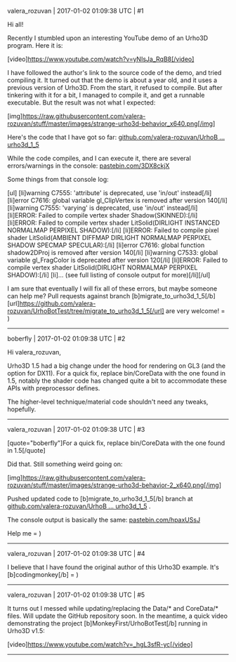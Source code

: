 valera_rozuvan | 2017-01-02 01:09:38 UTC | #1

Hi all!

Recently I stumbled upon an interesting YouTube demo of an Urho3D program. Here it is:

[video]https://www.youtube.com/watch?v=yNIsJa_RqB8[/video]

I have followed the author's link to the source code of the demo, and tried compiling it. It turned out that the demo is about a year old, and it uses a previous version of Urho3D. From the start, it refused to compile. But after tinkering with it for a bit, I managed to compile it, and get a runnable executable. But the result was not what I expected:

[img]https://raw.githubusercontent.com/valera-rozuvan/stuff/master/images/strange-urho3d-behavior_x640.png[/img]

Here's the code that I have got so far: [github.com/valera-rozuvan/UrhoB ... urho3d_1_5](https://github.com/valera-rozuvan/UrhoBotTest/tree/migrate_to_urho3d_1_5)

While the code compiles, and I can execute it, there are several errors/warnings in the console: [pastebin.com/3DX8ckjX](http://pastebin.com/3DX8ckjX)

Some things from that console log:

[ul]
[li]warning C7555: 'attribute' is deprecated, use 'in/out' instead[/li]
[li]error C7616: global variable gl_ClipVertex is removed after version 140[/li]
[li]warning C7555: 'varying' is deprecated, use 'in/out' instead[/li]
[li]ERROR: Failed to compile vertex shader Shadow(SKINNED):[/li]
[li]ERROR: Failed to compile vertex shader LitSolid(DIRLIGHT INSTANCED NORMALMAP PERPIXEL SHADOW):[/li]
[li]ERROR: Failed to compile pixel shader LitSolid(AMBIENT DIFFMAP DIRLIGHT NORMALMAP PERPIXEL SHADOW SPECMAP SPECULAR):[/li]
[li]error C7616: global function shadow2DProj is removed after version 140[/li]
[li]warning C7533: global variable gl_FragColor is deprecated after version 120[/li]
[li]ERROR: Failed to compile vertex shader LitSolid(DIRLIGHT NORMALMAP PERPIXEL SHADOW):[/li]
[li]... (see full listing of console output for more)[/li][/ul]

I am sure that eventually I will fix all of these errors, but maybe someone can help me? Pull requests against branch [b]migrate_to_urho3d_1_5[/b] [url]https://github.com/valera-rozuvan/UrhoBotTest/tree/migrate_to_urho3d_1_5[/url] are very welcome! = )

-------------------------

boberfly | 2017-01-02 01:09:38 UTC | #2

Hi valera_rozuvan,

Urho3D 1.5 had a big change under the hood for rendering on GL3 (and the option for DX11). For a quick fix, replace bin/CoreData with the one found in 1.5, notably the shader code has changed quite a bit to accommodate these APIs with preprocessor defines.

The higher-level technique/material code shouldn't need any tweaks, hopefully.

-------------------------

valera_rozuvan | 2017-01-02 01:09:38 UTC | #3

[quote="boberfly"]For a quick fix, replace bin/CoreData with the one found in 1.5[/quote]

Did that. Still something weird going on:

[img]https://raw.githubusercontent.com/valera-rozuvan/stuff/master/images/strange-urho3d-behavior-2_x640.png[/img]

Pushed updated code to [b]migrate_to_urho3d_1_5[/b] branch at  [github.com/valera-rozuvan/UrhoB ... urho3d_1_5](https://github.com/valera-rozuvan/UrhoBotTest/tree/migrate_to_urho3d_1_5) .

The console output is basically the same: [pastebin.com/hpaxUSsJ](http://pastebin.com/hpaxUSsJ)

Help me = )

-------------------------

valera_rozuvan | 2017-01-02 01:09:38 UTC | #4

I believe that I have found the original author of this Urho3D example. It's [b]codingmonkey[/b] = )

-------------------------

valera_rozuvan | 2017-01-02 01:09:38 UTC | #5

It turns out I messed while updating/replacing the Data/* and CoreData/* files. Will update the GitHub repository soon. In the meantime, a quick video demonstrating the project [b]MonkeyFirst/UrhoBotTest[/b] running in Urho3D v1.5:

[video]https://www.youtube.com/watch?v=_hgL3sfR-yc[/video]

-------------------------

